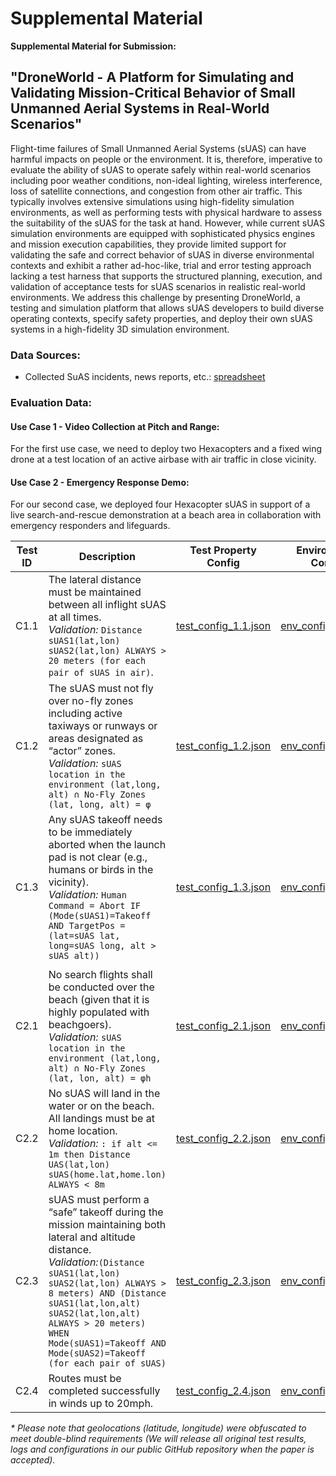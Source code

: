 # Supplemental Material

 __Supplemental Material for Submission:__

## "DroneWorld - A Platform for Simulating and Validating Mission-Critical Behavior of Small Unmanned Aerial Systems in Real-World Scenarios"

Flight-time failures of Small Unmanned Aerial Systems (sUAS) can have harmful impacts on people or the environment. It is, therefore, imperative to evaluate the ability of sUAS to operate safely within real-world scenarios including poor weather conditions, non-ideal lighting, wireless interference, loss of satellite connections, and congestion from other air traffic. This typically involves extensive simulations using high-fidelity simulation environments, as well as  performing tests with physical hardware to assess the suitability of the sUAS for the task at hand. However, while current sUAS simulation environments are equipped with sophisticated physics engines and mission execution capabilities, they provide limited support for validating the safe and correct behavior of sUAS in diverse environmental contexts and exhibit a rather ad-hoc-like, trial and error testing approach lacking a test harness that supports the structured planning, execution, and validation of acceptance tests for sUAS scenarios in realistic real-world environments. 
We address this challenge by presenting DroneWorld, a testing and simulation platform that allows sUAS developers to build diverse operating contexts, specify safety properties, and deploy their own sUAS systems in a high-fidelity 3D simulation environment.


### Data Sources:

- Collected SuAS incidents, news reports, etc.: [spreadsheet](data/report_overview.xls)

### Evaluation Data:

#### Use Case 1 - Video Collection at Pitch and Range:
For the first use case, we need to deploy two Hexacopters and a fixed wing drone at a test location of an active airbase with air traffic in close vicinity.

#### Use Case 2  - Emergency Response Demo:
For our second case, we deployed four Hexacopter sUAS in support of a live search-and-rescue demonstration at a beach area in collaboration with emergency responders and lifeguards.

| Test ID 	| Description                                                                                                                      	| Test Property Config                                    	| Environment Config                                    	|   	|
|---------	|----------------------------------------------------------------------------------------------------------------------------------	|---------------------------------------------------------	|-------------------------------------------------------	|---	|
| C1.1   	| The lateral distance must be maintained between all inflight sUAS at all times. <br> _Validation:_ ``Distance sUAS1(lat,lon) sUAS2(lat,lon) ALWAYS > 20 meters (for each pair of sUAS in air)``.  | [test_config_1.1.json](/data/eval/test_config_1.1.json) 	| [env_config_1.1.json](https://github.com/anonymous-conference-user/2023_icse_droneworld/blob/main/data/eval/env_config_1.1.json) 	|   	|
| C1.2    	| The sUAS must not fly over no-fly zones including active taxiways or runways or areas designated as “actor” zones. <br> _Validation:_ ``sUAS location in the environment (lat,long, alt) ∩ No-Fly Zones (lat, long, alt) = φ`` 	| [test_config_1.2.json](/data/eval/test_config_1.2.json) 	| [env_config_1.2.json](/data/eval/env_config_1.2.json) 	|   	|
| C1.3    	| Any sUAS takeoff needs to be immediately aborted when the launch pad is not clear (e.g., humans or birds in the vicinity).<br> _Validation:_ ``Human Command = Abort IF (Mode(sUAS1)=Takeoff AND TargetPos =(lat=sUAS lat, long=sUAS long, alt > sUAS alt))`` 	| [test_config_1.3.json](/data/eval/test_config_1.3.json) 	| [env_config_1.3.json](/data/eval/env_config_1.3.json) 	|   	|
|         	|                                                                                                                                  	|                                                         	| 	|   	|
| C2.1    	| No search flights shall be conducted over the beach (given that it is highly populated with beachgoers).<br> _Validation:_ ``sUAS location in the environment (lat,long, alt) ∩ No-Fly Zones (lat, lon, alt) = φh``                                                                              	| [test_config_2.1.json](/data/eval/test_config_2.1.json) 	| [env_config_2.1.json](/data/eval/env_config_2.1.json) 	|   	|
| C2.2    	| No sUAS will land in the water or on the beach. All landings must be at home location. <br> _Validation:_ ``: if alt <= 1m then Distance  UAS(lat,lon) sUAS(home.lat,home.lon) ALWAYS < 8m``	| [test_config_2.2.json](/data/eval/test_config_2.2.json) 	| [env_config_2.2.json](/data/eval/env_config_2.2.json) 	|   	|
| C2.3    	| sUAS must perform a “safe” takeoff during the mission maintaining both lateral and altitude distance.  <br> _Validation:_``(Distance sUAS1(lat,lon) sUAS2(lat,lon) ALWAYS > 8 meters) AND (Distance sUAS1(lat,lon,alt) sUAS2(lat,lon,alt) ALWAYS > 20 meters) WHEN Mode(sUAS1)=Takeoff AND Mode(sUAS2)=Takeoff (for each pair of sUAS)`` | [test_config_2.3.json](/data/eval/test_config_2.3.json) 	| [env_config_2.3.json](/data/eval/env_config_2.3.json) 	|   	|
| C2.4    	| Routes must be completed successfully in winds up to 20mph.                                                                   	| [test_config_2.4.json](/data/eval/test_config_2.4.json) 	| [env_config_2.4.json](/data/eval/env_config_2.4.json) 	|   	|

_* Please note that geolocations (latitude, longitude) were obfuscated to meet double-blind requirements (We will release all original test results, logs and configurations in our public GitHub repository when the paper is accepted)._
